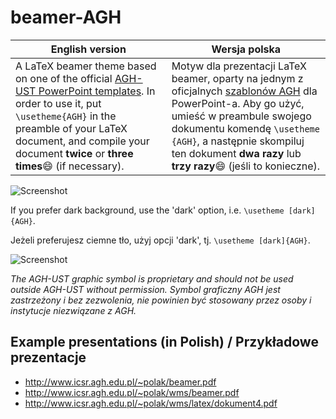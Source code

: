 # beamer-AGH
| English version | Wersja polska |
|-----------------|---------------|
|A LaTeX beamer theme based on one of the official [AGH-UST PowerPoint templates](http://www.agh.edu.pl/uczelnia/symbole-uczelni/system-identyfikacji-wizualnej/prezentacja-powerpoint/). In order to use it, put `\usetheme{AGH}` in the preamble of your LaTeX document, and compile your document **twice** or **three times**:smile: (if necessary).|Motyw dla prezentacji LaTeX beamer, oparty na jednym z oficjalnych [szablonów AGH](http://www.agh.edu.pl/uczelnia/symbole-uczelni/system-identyfikacji-wizualnej/prezentacja-powerpoint/) dla PowerPoint-a. Aby go użyć, umieść w preambule swojego dokumentu komendę `\usetheme {AGH}`, a następnie skompiluj ten dokument **dwa razy** lub **trzy razy**:smile: (jeśli to konieczne).|

![Screenshot](http://www.icsr.agh.edu.pl/~polak/wms/beamer-AGH.big.png "Title slide")

If you prefer dark background, use the 'dark' option, i.e. `\usetheme [dark]{AGH}`.

Jeżeli preferujesz ciemne tło, użyj opcji 'dark', tj. `\usetheme [dark]{AGH}`.

![Screenshot](http://www.icsr.agh.edu.pl/~polak/wms/beamer-AGH-dark.big.png "Title slide - dark version")

*The AGH-UST graphic symbol is proprietary and should not be used outside AGH-UST without permission.*
*Symbol graficzny AGH jest zastrzeżony i bez zezwolenia, nie powinien być stosowany przez osoby i instytucje niezwiązane z AGH.*
  
## Example presentations (in Polish) / Przykładowe prezentacje
* <http://www.icsr.agh.edu.pl/~polak/beamer.pdf>
* <http://www.icsr.agh.edu.pl/~polak/wms/beamer.pdf>
* <http://www.icsr.agh.edu.pl/~polak/wms/latex/dokument4.pdf>
